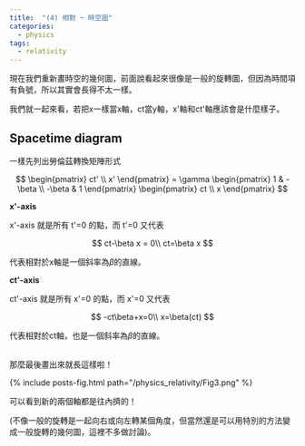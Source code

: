 ```yaml
---
title:  "(4) 相對 ─ 時空圖"
categories:
  - physics
tags:
  - relativity
---
```


現在我們重新畫時空的幾何圖，前面說看起來很像是一般的旋轉圖，但因為時間項有負號，所以其實會長得不太一樣。


我們就一起來看，若把x一樣當x軸，ct當y軸，x'軸和ct'軸應該會是什麼樣子。

## Spacetime diagram

一樣先列出勞倫茲轉換矩陣形式

$$
\begin{pmatrix}
ct'  \\
x' 
\end{pmatrix} =
\gamma
\begin{pmatrix}
1 & -\beta  \\
-\beta & 1
\end{pmatrix}
\begin{pmatrix}
ct \\
x
\end{pmatrix}
$$


**x'-axis**

x'-axis 就是所有 t'=0 的點，而 t'=0 又代表

$$
ct-\beta x = 0\\
ct=\beta x
$$

代表相對於x軸是一個斜率為$\beta$的直線。


**ct'-axis**

ct'-axis 就是所有 x'=0 的點，而 x'=0 又代表

$$
-ct\beta+x=0\\
x=\beta(ct)
$$

代表相對於ct軸，也是一個斜率為$\beta$的直線。


<br>
那麼最後畫出來就長這樣啦！


{% include posts-fig.html path="/physics_relativity/Fig3.png" %}


可以看到新的兩個軸都是往內擠的！

(不像一般的旋轉是一起向右或向左轉某個角度，但當然還是可以用特別的方法變成一般旋轉的幾何圖，這裡不多做討論)。








